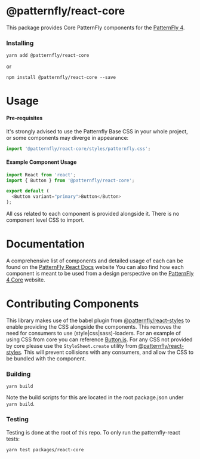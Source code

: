 # @patternfly/react-core

This package provides Core PatternFly components for the [PatternFly 4][patternfly-4].

### Installing

```
yarn add @patternfly/react-core
```

or

```
npm install @patternfly/react-core --save
```


# Usage

#### Pre-requisites

It's strongly advised to use the Patternfly Base CSS in your whole project, or some components may diverge in appearance:

```javascript
import '@patternfly/react-core/styles/patternfly.css';
```

#### Example Component Usage

```javascript
import React from 'react';
import { Button } from '@patternfly/react-core';

export default (
  <Button variant="primary">Button</Button>
);
```

All css related to each component is provided alongside it. There is no component level CSS to import.

# Documentation

A comprehensive list of components and detailed usage of each can be found on the [PatternFly React Docs][docs] website
You can also find how each component is meant to be used from a design perspective on the [PatternFly 4 Core][patternfly-4] website.


# Contributing Components
This library makes use of the babel plugin from [@patternfly/react-styles](../react-styles/README.md) to enable providing the CSS alongside the components.  This removes the need for consumers to use (style|css|sass)-loaders. For an example of using CSS from core you can reference [Button.js](./src/components/Button/Button.js). For any CSS not provided by core please use the `StyleSheet.create` utility from [@patternfly/react-styles](../react-styles/README.md). This will prevent collisions with any consumers, and allow the CSS to be bundled with the component.

### Building

```
yarn build
```

Note the build scripts for this are located in the root package.json under `yarn build`.

### Testing

Testing is done at the root of this repo. To only run the patternfly-react tests:

```
yarn test packages/react-core
```

[patternfly-4]: https://github.com/patternfly/patternfly-next
[docs]: https://patternfly-react.netlify.com/
